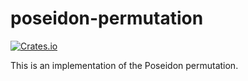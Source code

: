 # poseidon-permutation

[![Crates.io][crates-badge]][crates-url]

[crates-badge]: https://img.shields.io/crates/v/poseidon-permutation.svg
[crates-url]: https://crates.io/crates/poseidon-permutation

This is an implementation of the Poseidon permutation.
